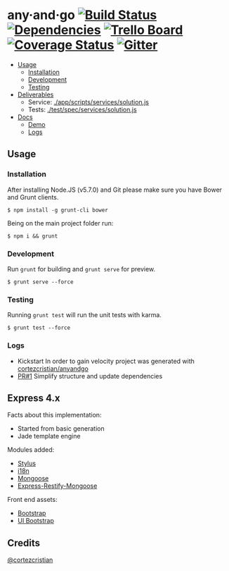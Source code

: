 any·and·go [![Build Status](https://travis-ci.org/cortezcristian/anyandgo.svg)](https://travis-ci.org/cortezcristian/anyandgo) [![Dependencies](https://david-dm.org/cortezcristian/anyandgo.png)](https://david-dm.org/cortezcristian/anyandgo) [![Trello Board](http://img.shields.io/badge/board-trello-blue.svg)](https://trello.com/b/vanumUeW/anyandgo) [![Coverage Status](https://img.shields.io/coveralls/cortezcristian/anyandgo.svg)](https://coveralls.io/r/cortezcristian/anyandgo) [![Gitter](https://badges.gitter.im/Join%20Chat.svg)](https://gitter.im/cortezcristian/anyandgo?utm_source=badge&utm_medium=badge&utm_campaign=pr-badge)
========


- [Usage](#usage)
	- [Installation](#installation)
	- [Development](#development)
	- [Testing](#testing)
- [Deliverables](#deliverables)
	- Service: [./app/scripts/services/solution.js](./app/scripts/services/solution.js)
	- Tests: [./test/spec/services/solution.js](./test/spec/services/solution.js)
- [Docs](#docs)
	- [Demo](#demo)
	- [Logs](#logs)

## Usage

### Installation

After installing Node.JS (v5.7.0) and Git please make sure you have Bower and Grunt clients.

```
$ npm install -g grunt-cli bower
```

Being on the main project folder run:

```
$ npm i && grunt
```

### Development

Run `grunt` for building and `grunt serve` for preview.

```
$ grunt serve --force
```

### Testing

Running `grunt test` will run the unit tests with karma.

```
$ grunt test --force
```

### Logs
- Kickstart
In order to gain velocity project was generated with [cortezcristian/anyandgo](http://anyandgo.io/)
- [PR#1](https://github.com/AccelOne/angulartest/pull/://github.com/cortezcristian/app-rest-sequelize/pull/1)
Simplify structure and update dependencies

## Express 4.x
Facts about this implementation:
- Started from basic generation
- Jade template engine

Modules added:
+ [Stylus](http://learnboost.github.io/stylus/)
+ [i18n](https://github.com/mashpie/i18n-node)
+ [Mongoose](http://mongoosejs.com/)
+ [Express-Restify-Mongoose](https://github.com/florianholzapfel/express-restify-mongoose)

Front end assets:
+ [Bootstrap](http://angular-ui.github.io/bootstrap/)
+ [UI Bootstrap](http://angular-ui.github.io/bootstrap/)


## Credits
[@cortezcristian](https://twitter.com/cortezcristian)
